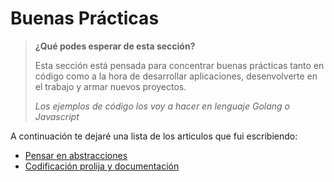 # Buenas Prácticas 

> **¿Qué podes esperar de esta sección?**
>
> Esta sección está pensada para concentrar buenas prácticas tanto en código como a la hora de desarrollar aplicaciones, desenvolverte en el trabajo y armar nuevos proyectos.
>
> *Los ejemplos de código los voy a hacer en lenguaje Golang o Javascript*

A continuación te dejaré una lista de los articulos que fui escribiendo:

- [Pensar en abstracciones](/think_abstract.md)
- [Codificación prolija y documentación](/neat_coding.md)